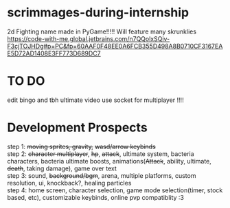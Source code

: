 # scrimmages-during-internship
2d Fighting name made in PyGame!!!!!
Will feature many skrunklies
https://code-with-me.global.jetbrains.com/n7QQolxSQiv-F3cjTOJHDg#p=PC&fp=60AAF0F48EE0A6FCB355D498A8B0710CF3167EAE5D72AD1408E3FF773D689DC7
# TO DO
edit bingo and tbh ultimate video 
use socket for multiplayer !!!!  




# Development Prospects
step 1: ~~moving sprites, gravity,~~ ~~wasd/arrow keybinds~~  
step 2: ~~character multiplayer~~, ~~hp~~, ~~attack~~, ultimate system, bacteria characters, bacteria ultimate boosts, animations(~~Attack~~, ability, ultimate, ~~death~~, taking damage), game over text  
step 3: sound, ~~background/bgm~~, arena, multiple platforms, custom resolution, ui, knockback?, healing particles  
step 4: home screen, character selection, game mode selection(timer, stock based, etc), customizable keybinds, online pvp compatiblity :3
